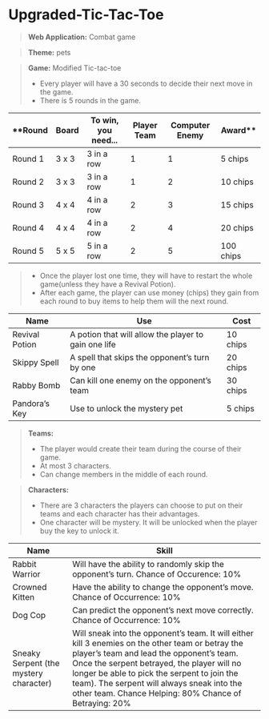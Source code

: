 # Upgraded-Tic-Tac-Toe
> **Web Application:** Combat game 

> **Theme:** pets

> **Game:** Modified Tic-tac-toe
> * Every player will have a 30 seconds to decide their next move in the game.
> * There is 5 rounds in the game.

| **Round     | Board       | To win, you need...  | Player Team  | Computer Enemy | Award**   |
| ----------- |-------------| -------------------- | ------------ | -------------- | --------- |
| Round 1     | 3 x 3       | 3 in a row           | 1            | 1              | 5 chips   |
| Round 2     | 3 x 3       | 3 in a row           | 1            | 2              | 10 chips  |
| Round 3     | 4 x 4       | 4 in a row           | 2            | 3              | 15 chips  |
| Round 4     | 4 x 4       | 4 in a row           | 2            | 4              | 20 chips  |
| Round 5     | 5 x 5       | 5 in a row           | 2            | 5              | 100 chips |

> * Once the player lost one time, they will have to restart the whole game(unless they have a Revival Potion).
> * After each game, the player can use money (chips) they gain from each round to buy items to help them will the next round.


| **Name**         | **Use**                                              | **Cost**   |
| ---------------- | ---------------------------------------------------- | ---------- |
| Revival Potion   | A potion that will allow the player to gain one life | 10 chips   |
| Skippy Spell     | A spell that skips the opponent’s turn by one        | 20 chips   |
| Rabby Bomb       | Can kill one enemy on the opponent’s team            | 30 chips   |
| Pandora’s Key    | Use to unlock the mystery pet                        | 5 chips    |

> **Teams:** 
> * The player would create their team during the course of their game.
> * At most 3 characters.
> * Can change members in the middle of each round.

> **Characters:**
> * There are 3 characters the players can choose to put on their teams and each character has their advantages.
> * One character will be mystery. It will be unlocked when the player buy the key to unlock it.


| **Name**                               | **Skill**                                                                            |
| -------------------------------------- | ------------------------------------------------------------------------------------ |
| Rabbit Warrior                         | Will have the ability to randomly skip the opponent’s turn. Chance of Occurence: 10% |
| Crowned Kitten                         | Have the ability to change the opponent’s move. Chance of Occurrence: 10% |
| Dog Cop                                | Can predict the opponent’s next move correctly. Chance of Occurrence: 10% |
| Sneaky Serpent (the mystery character) | Will sneak into the opponent’s team. It will either kill 3 enemies on the other team or betray the player’s team and lead the opponent’s team. Once the serpent betrayed, the player will no longer be able to pick the serpent to join the team). The serpent will always sneak into the other team. Chance Helping: 80% Chance of Betraying: 20% |
